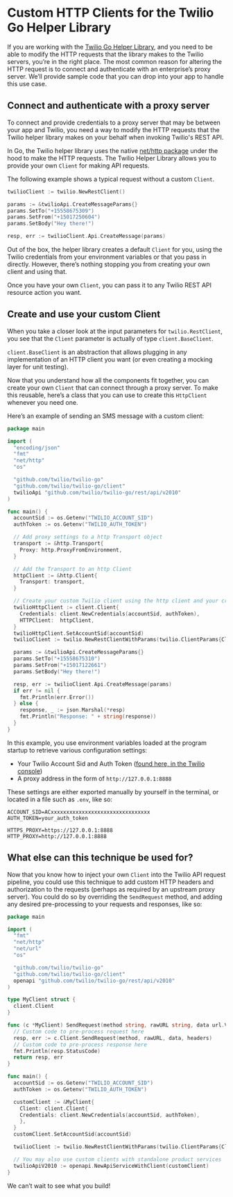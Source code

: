 # Custom HTTP Clients for the Twilio Go Helper Library

If you are working with the [Twilio Go Helper Library](../README.md), and you need to be able to modify the HTTP requests that the library makes to the Twilio servers, you’re in the right place. The most common reason for altering the HTTP request is to connect and authenticate with an enterprise’s proxy server. We’ll provide sample code that you can drop into your app to handle this use case.

## Connect and authenticate with a proxy server

To connect and provide credentials to a proxy server that may be between your app and Twilio, you need a way to modify the HTTP requests that the Twilio helper library makes on your behalf when invoking Twilio's REST API.

In Go, the Twilio helper library uses the native [net/http package](https://pkg.go.dev/net/http) under the hood to make the HTTP requests. The Twilio Helper Library allows you to provide your own `Client` for making API requests.

The following example shows a typical request without a custom `Client`.

```go
twilioClient := twilio.NewRestClient()

params := &twilioApi.CreateMessageParams{}
params.SetTo("+15558675309")
params.SetFrom("+15017250604")
params.SetBody("Hey there!")

resp, err := twilioClient.Api.CreateMessage(params)
```

Out of the box, the helper library creates a default `Client` for you, using the Twilio credentials from your environment variables or that you pass in directly. However, there’s nothing stopping you from creating your own client and using that.

Once you have your own `Client`, you can pass it to any Twilio REST API resource action you want.

## Create and use your custom Client

When you take a closer look at the input parameters for `twilio.RestClient`, you see that the `Client` parameter is actually of type `client.BaseClient`.

`client.BaseClient` is an abstraction that allows plugging in any implementation of an HTTP client you want (or even creating a mocking layer for unit testing).

Now that you understand how all the components fit together, you can create your own `Client` that can connect through a proxy server. To make this reusable, here’s a class that you can use to create this `HttpClient` whenever you need one.

Here’s an example of sending an SMS message with a custom client:

```go
package main

import (
  "encoding/json"
  "fmt"
  "net/http"
  "os"

  "github.com/twilio/twilio-go"
  "github.com/twilio/twilio-go/client"
  twilioApi "github.com/twilio/twilio-go/rest/api/v2010"
)

func main() {
  accountSid := os.Getenv("TWILIO_ACCOUNT_SID")
  authToken := os.Getenv("TWILIO_AUTH_TOKEN")

  // Add proxy settings to a http Transport object
  transport := &http.Transport{
    Proxy: http.ProxyFromEnvironment,
  }

  // Add the Transport to an http Client
  httpClient := &http.Client{
    Transport: transport,
  }

  // Create your custom Twilio client using the http client and your credentials
  twilioHttpClient := client.Client{
    Credentials: client.NewCredentials(accountSid, authToken),
    HTTPClient:  httpClient,
  }
  twilioHttpClient.SetAccountSid(accountSid)
  twilioClient := twilio.NewRestClientWithParams(twilio.ClientParams{Client: &twilioHttpClient})

  params := &twilioApi.CreateMessageParams{}
  params.SetTo("+15558675310")
  params.SetFrom("+15017122661")
  params.SetBody("Hey there!")

  resp, err := twilioClient.Api.CreateMessage(params)
  if err != nil {
    fmt.Println(err.Error())
  } else {
    response, _ := json.Marshal(*resp)
    fmt.Println("Response: " + string(response))
  }
}
```

In this example, you use environment variables loaded at the program startup to retrieve various configuration settings:

- Your Twilio Account Sid and Auth Token ([found here, in the Twilio console](https://www.twilio.com/console))
- A proxy address in the form of `http://127.0.0.1:8888`

These settings are either exported manually by yourself in the terminal, or located in a file such as `.env`, like so:

```text
ACCOUNT_SID=ACxxxxxxxxxxxxxxxxxxxxxxxxxxxxxxxx
AUTH_TOKEN=your_auth_token

HTTPS_PROXY=https://127.0.0.1:8888
HTTP_PROXY=http://127.0.0.1:8888
```

## What else can this technique be used for?

Now that you know how to inject your own `Client` into the Twilio API request pipeline, you could use this technique to add custom HTTP headers and authorization to the requests (perhaps as required by an upstream proxy server). You could do so by overriding the `SendRequest` method, and adding any desired pre-processing to your requests and responses, like so:

```go
package main

import (
  "fmt"
  "net/http"
  "net/url"
  "os"

  "github.com/twilio/twilio-go"
  "github.com/twilio/twilio-go/client"
  openapi "github.com/twilio/twilio-go/rest/api/v2010"
)

type MyClient struct {
  client.Client
}

func (c *MyClient) SendRequest(method string, rawURL string, data url.Values, headers map[string]interface{}) (*http.Response, error) {
  // Custom code to pre-process request here
  resp, err := c.Client.SendRequest(method, rawURL, data, headers)
  // Custom code to pre-process response here
  fmt.Println(resp.StatusCode)
  return resp, err
}

func main() {
  accountSid := os.Getenv("TWILIO_ACCOUNT_SID")
  authToken := os.Getenv("TWILIO_AUTH_TOKEN")

  customClient := &MyClient{
    Client: client.Client{
    Credentials: client.NewCredentials(accountSid, authToken),
    },
  }
  customClient.SetAccountSid(accountSid)

  twilioClient := twilio.NewRestClientWithParams(twilio.ClientParams{Client: customClient})

  // You may also use custom clients with standalone product services
  twilioApiV2010 := openapi.NewApiServiceWithClient(customClient)
}
```

We can’t wait to see what you build!
